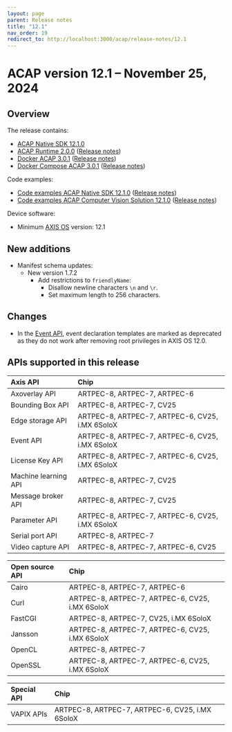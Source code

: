 ```yaml
---
layout: page
parent: Release notes
title: "12.1"
nav_order: 19
redirect_to: http://localhost:3000/acap/release-notes/12.1
---
```


# ACAP version 12.1 – November 25, 2024

## Overview

The release contains:

- [ACAP Native SDK 12.1.0](https://github.com/AxisCommunications/acap-native-sdk/releases/tag/12.1.0)
- [ACAP Runtime 2.0.0](https://github.com/AxisCommunications/acap-runtime/tree/2.0.0)
  ([Release notes](https://github.com/AxisCommunications/acap-runtime/releases/tag/2.0.0))
- [Docker ACAP 3.0.1](https://github.com/AxisCommunications/docker-acap/tree/3.0.1)
  ([Release notes](https://github.com/AxisCommunications/docker-acap/releases/tag/3.0.1))
- [Docker Compose ACAP 3.0.1](https://github.com/AxisCommunications/docker-compose-acap/tree/3.0.1)
  ([Release notes](https://github.com/AxisCommunications/docker-compose-acap/releases/tag/3.0.1))

Code examples:

- [Code examples ACAP Native SDK 12.1.0](https://github.com/AxisCommunications/acap-native-sdk-examples/tree/12.1.0)
  ([Release notes](https://github.com/AxisCommunications/acap-native-sdk-examples/releases/tag/12.1.0))
- [Code examples ACAP Computer Vision Solution 12.1.0](https://github.com/AxisCommunications/acap-computer-vision-sdk-examples/tree/12.1.0)
  ([Release notes](https://github.com/AxisCommunications/acap-computer-vision-sdk-examples/releases/tag/12.1.0))

Device software:

- Minimum [AXIS OS](https://www.axis.com/support/device-software) version: 12.1

## New additions

- Manifest schema updates:
  - New version 1.7.2
    - Add restrictions to `friendlyName`:
      - Disallow newline characters `\n` and `\r`.
      - Set maximum length to 256 characters.

## Changes

- In the [Event API](https://axiscommunications.github.io/acap-documentation/docs/api/native-sdk-api.html#event-api), event declaration templates are marked as deprecated as they do not work after removing root privileges in AXIS OS 12.0.

## APIs supported in this release

Axis API             | Chip
:--                  | :--
Axoverlay API        | ARTPEC-8, ARTPEC-7, ARTPEC-6
Bounding Box API     | ARTPEC-8, ARTPEC-7, CV25
Edge storage API     | ARTPEC-8, ARTPEC-7, ARTPEC-6, CV25, i.MX 6SoloX
Event API            | ARTPEC-8, ARTPEC-7, ARTPEC-6, CV25, i.MX 6SoloX
License Key API      | ARTPEC-8, ARTPEC-7, ARTPEC-6, CV25, i.MX 6SoloX
Machine learning API | ARTPEC-8, ARTPEC-7, CV25
Message broker API   | ARTPEC-8, ARTPEC-7, CV25
Parameter API        | ARTPEC-8, ARTPEC-7, ARTPEC-6, CV25, i.MX 6SoloX
Serial port API      | ARTPEC-8, ARTPEC-7
Video capture API    | ARTPEC-8, ARTPEC-7, ARTPEC-6, CV25

Open source API      | Chip
:--                  | :--
Cairo                | ARTPEC-8, ARTPEC-7, ARTPEC-6
Curl                 | ARTPEC-8, ARTPEC-7, ARTPEC-6, CV25, i.MX 6SoloX
FastCGI              | ARTPEC-8, ARTPEC-7, CV25, i.MX 6SoloX
Jansson              | ARTPEC-8, ARTPEC-7, ARTPEC-6, CV25, i.MX 6SoloX
OpenCL               | ARTPEC-8, ARTPEC-7
OpenSSL              | ARTPEC-8, ARTPEC-7, ARTPEC-6, CV25, i.MX 6SoloX

Special API          | Chip
:--                  | :--
VAPIX APIs           | ARTPEC-8, ARTPEC-7, ARTPEC-6, CV25, i.MX 6SoloX
